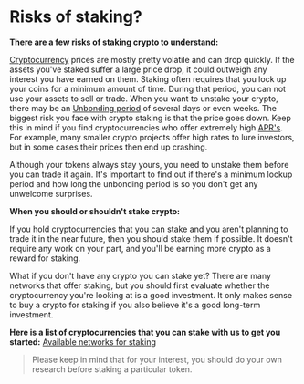 # Risks of staking?

**There are a few risks of staking crypto to understand:**

[Cryptocurrency](Cryptocurrency.md) prices are mostly pretty volatile and can drop quickly. If the assets you've staked suffer a large price drop, it could outweigh any interest you have earned on them.
Staking often requires that you lock up your coins for a minimum amount of time. During that period, you can not use your assets to sell or trade.
When you want to unstake your crypto, there may be an [Unbonding period](unbonding_period.md) of several days or even weeks.
The biggest risk you face with crypto staking is that the price goes down. Keep this in mind if you find cryptocurrencies who offer extremely high [APR's](APR.md).
For example, many smaller crypto projects offer high rates to lure investors, but in some cases their prices then end up crashing. 

Although your tokens always stay yours, you need to unstake them before you can trade it again. It's important to find out if there's a minimum lockup period and how long the unbonding period is so you don't get any unwelcome surprises.

**When you should or shouldn't stake crypto:**

If you hold cryptocurrencies that you can stake and you aren't planning to trade it in the near future, then you should stake them if possible. It doesn't require any work on your part, and you'll be earning more crypto as a reward for staking.

What if you don't have any crypto you can stake yet? There are many networks that offer staking, but you should first evaluate whether the cryptocurrency you're looking at is a good investment. It only makes sense to buy a crypto for staking if you also believe it's a good long-term investment.

**Here is a list of cryptocurrencies that you can stake with us to get you started:** [Available networks for staking](Networks.md)

  > Please keep in mind that for your interest, you should do your own research before staking a particular token.
